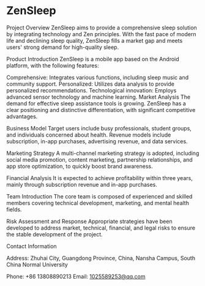 # ZenSleep
Project Overview ZenSleep aims to provide a comprehensive sleep solution by integrating technology and Zen principles. With the fast pace of modern life and declining sleep quality, ZenSleep fills a market gap and meets users' strong demand for high-quality sleep.

Product Introduction ZenSleep is a mobile app based on the Android platform, with the following features:

Comprehensive: Integrates various functions, including sleep music and community support.
Personalized: Utilizes data analysis to provide personalized recommendations.
Technological innovation: Employs advanced sensor technology and machine learning.
Market Analysis The demand for effective sleep assistance tools is growing. ZenSleep has a clear positioning and distinctive differentiation, with significant competitive advantages.

Business Model Target users include busy professionals, student groups, and individuals concerned about health. Revenue models include subscription, in-app purchases, advertising revenue, and data services.

Marketing Strategy A multi-channel marketing strategy is adopted, including social media promotion, content marketing, partnership relationships, and app store optimization, to quickly boost brand awareness.

Financial Analysis It is expected to achieve profitability within three years, mainly through subscription revenue and in-app purchases.

Team Introduction The core team is composed of experienced and skilled members covering technical development, marketing, and mental health fields.

Risk Assessment and Response Appropriate strategies have been developed to address market, technical, financial, and legal risks to ensure the stable development of the project.

Contact Information

Address: Zhuhai City, Guangdong Province, China, Nansha Campus, South China Normal University

Phone: +86 13808890213
Email: 1025589253@qq.com
